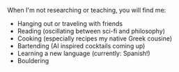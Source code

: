 When I'm not researching or teaching, you will find me:

* Hanging out or traveling with friends
* Reading (oscillating between sci-fi and philosophy)
* Cooking (especially recipes my native Greek cousine)
* Bartending (AI inspired cocktails coming up)
* Learning a new language (currently: Spanish!)
* Bouldering
